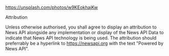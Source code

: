 https://unsplash.com/photos/w9KEokhajKw

Attribution

Unless otherwise authorised, you shall agree to display an attribution to News API alongside any implementation or display of the News API Data to indicate that News API technology is being used. The attribution should preferrably be a hyperlink to https://newsapi.org with the text "Powered by News API".
